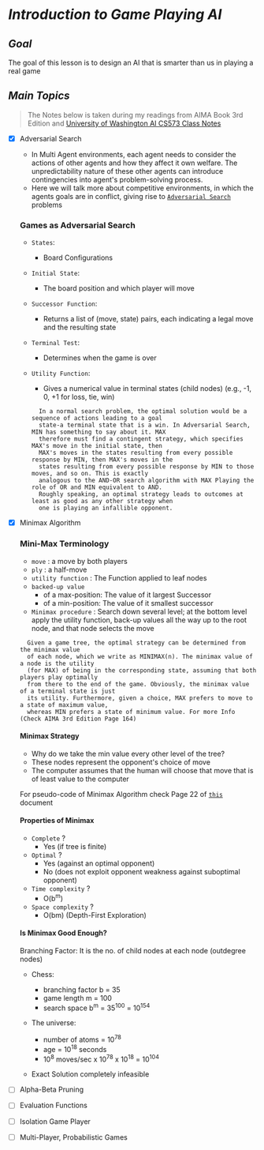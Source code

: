 # ***Introduction to Game Playing AI***

## ***Goal***
The goal of this lesson is to design an AI that is smarter than us in playing a real game

## ***Main Topics***
> The Notes below is taken during my readings from AIMA Book 3rd Edition
and [University of Washington AI CS573 Class Notes](https://courses.cs.washington.edu/courses/csep573/)

- [x] Adversarial Search
  - In Multi Agent environments, each agent needs to consider the actions of other agents and how they affect it own welfare. The unpredictability nature of these other agents can introduce contingencies into agent's problem-solving process.
  - Here we will talk more about competitive environments, in which the agents goals are in conflict, giving rise to [`Adversarial Search`](../Notes/UW_AI_CS573/lectures/05-games.pdf) problems

  ### Games as Adversarial Search
  - `States`:
    - Board Configurations
  - `Initial State`:
    - The board position and which player will move
  - `Successor Function`:
    - Returns a list of (move, state) pairs, each indicating a legal move and the resulting state
  - `Terminal Test`:
    - Determines when the game is over
  - `Utility Function`:
    - Gives a numerical value in terminal states (child nodes) (e.g., -1, 0, +1 for loss, tie, win)

    ```
      In a normal search problem, the optimal solution would be a sequence of actions leading to a goal
      state-a terminal state that is a win. In Adversarial Search, MIN has something to say about it. MAX
      therefore must find a contingent strategy, which specifies MAX's move in the initial state, then
      MAX's moves in the states resulting from every possible response by MIN, then MAX's moves in the
      states resulting from every possible response by MIN to those moves, and so on. This is exactly
      analogous to the AND-OR search algorithm with MAX Playing the role of OR and MIN equivalent to AND.
      Roughly speaking, an optimal strategy leads to outcomes at least as good as any other strategy when
      one is playing an infallible opponent.
    ```

- [x] Minimax Algorithm

  ### Mini-Max Terminology
  - `move` : a move by both players
  - `ply` : a half-move
  - `utility function` : The Function applied to leaf nodes
  - `backed-up value`
    - of a max-position: The value of it largest Successor
    - of a min-position: The value of it smallest successor
  - `Minimax procedure` : Search down several level; at the bottom level apply the utility function, back-up values all the way up to the root node, and that node selects the move

  ```
    Given a game tree, the optimal strategy can be determined from the minimax value
    of each node, which we write as MINIMAX(n). The minimax value of a node is the utility
    (for MAX) of being in the corresponding state, assuming that both players play optimally
    from there to the end of the game. Obviously, the minimax value of a terminal state is just
    its utility. Furthermore, given a choice, MAX prefers to move to a state of maximum value,
    whereas MIN prefers a state of minimum value. For more Info (Check AIMA 3rd Edition Page 164)
  ```

  #### Minimax Strategy
  - Why do we take the min value every other level of the tree?
  - These nodes represent the opponent's choice of move
  - The computer assumes that the human will choose that move that is of least value to the computer

  For pseudo-code of Minimax Algorithm check Page 22 of [`this`](https://github.com/maheshbabugorantla/Udacity-AIND/blob/unstable/Notes/UW_AI_CS573/lectures/05-games.pdf) document

  #### Properties of Minimax
  - `Complete` ?
    - Yes (if tree is finite)
  - `Optimal` ?
    - Yes (against an optimal opponent)
    - No (does not exploit opponent weakness against suboptimal opponent)
  - `Time complexity` ?
    - O(b<sup>m</sup>)
  - `Space complexity` ?
    - O(bm) (Depth-First Exploration)

  #### Is Minimax Good Enough?

    Branching Factor: It is the no. of child nodes at each node (outdegree nodes)

  - Chess:
    - branching factor b = 35
    - game length m = 100
    - search space b<sup>m</sup> = 35<sup>100</sup> = 10<sup>154</sup>

  - The universe:
    - number of atoms = 10<sup>78</sup>
    - age = 10<sup>18</sup> seconds
    - 10<sup>8</sup> moves/sec x 10<sup>78</sup> x 10<sup>18</sup> = 10<sup>104</sup>

  - Exact Solution completely infeasible


- [ ] Alpha-Beta Pruning
- [ ] Evaluation Functions
- [ ] Isolation Game Player
- [ ] Multi-Player, Probabilistic Games
